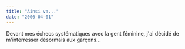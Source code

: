 ```yaml
---
title: "Ainsi va..."
date: "2006-04-01"
---
```


Devant mes échecs systématiques avec la gent féminine, j'ai décidé de m'interresser désormais aux garçons...
